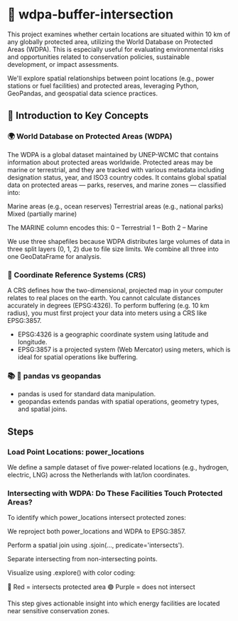 # 🐸 wdpa-buffer-intersection
This project examines whether certain locations are situated within 10 km of any globally protected area, utilizing the World Database on Protected Areas (WDPA). This is especially useful for evaluating environmental risks and opportunities related to conservation policies, sustainable development, or impact assessments.

We'll explore spatial relationships between point locations (e.g., power stations or fuel facilities) and protected areas, leveraging Python, GeoPandas, and geospatial data science practices.

## 📖 Introduction to Key Concepts
### 🌍 World Database on Protected Areas (WDPA)
The WDPA is a global dataset maintained by UNEP-WCMC that contains information about protected areas worldwide. Protected areas may be marine or terrestrial, and they are tracked with various metadata including designation status, year, and ISO3 country codes. It contains global spatial data on protected areas — parks, reserves, and marine zones — classified into:

Marine areas (e.g., ocean reserves)
Terrestrial areas (e.g., national parks)
Mixed (partially marine)

The MARINE column encodes this:
0 – Terrestrial
1 – Both
2 – Marine

We use three shapefiles because WDPA distributes large volumes of data in three split layers (0, 1, 2) due to file size limits. We combine all three into one GeoDataFrame for analysis.

### 📌 Coordinate Reference Systems (CRS)
A CRS defines how the two-dimensional, projected map in your computer relates to real places on the earth. You cannot calculate distances accurately in degrees (EPSG:4326). To perform buffering (e.g. 10 km radius), you must first project your data into meters using a CRS like EPSG:3857.
* EPSG:4326 is a geographic coordinate system using latitude and longitude.
* EPSG:3857 is a projected system (Web Mercator) using meters, which is ideal for spatial operations like buffering.

### 📚 🐼 pandas vs geopandas
* pandas is used for standard data manipulation.
* geopandas extends pandas with spatial operations, geometry types, and spatial joins.

## Steps

### Load Point Locations: power_locations
We define a sample dataset of five power-related locations (e.g., hydrogen, electric, LNG) across the Netherlands with lat/lon coordinates.

### Intersecting with WDPA: Do These Facilities Touch Protected Areas?
To identify which power_locations intersect protected zones:

We reproject both power_locations and WDPA to EPSG:3857.

Perform a spatial join using .sjoin(..., predicate='intersects').

Separate intersecting from non-intersecting points.

Visualize using .explore() with color coding:

🔴 Red = intersects protected area
🟣 Purple = does not intersect

This step gives actionable insight into which energy facilities are located near sensitive conservation zones.
